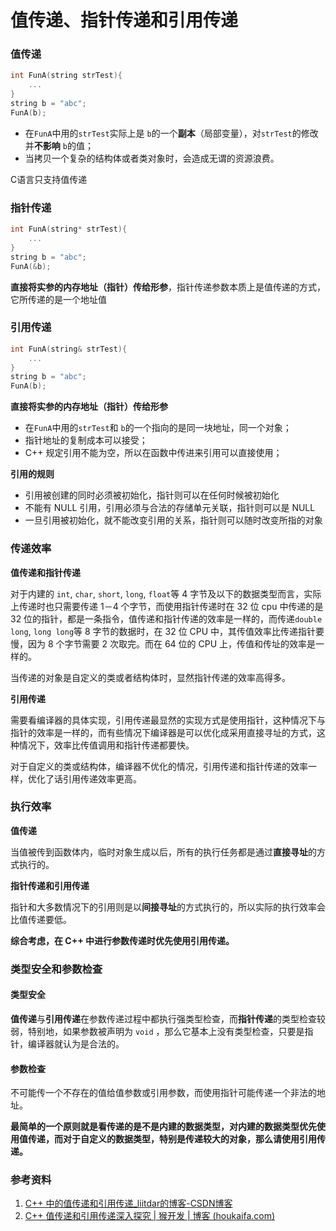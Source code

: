 # 值传递、指针传递和引用传递

### 值传递

```c++
int FunA(string strTest){
    ...
}
string b = "abc";
FunA(b);
```

- 在`FunA`中用的`strTest`实际上是 `b`的一个**副本**（局部变量），对`strTest`的修改并**不影响** `b`的值；
- 当拷贝一个复杂的结构体或者类对象时，会造成无谓的资源浪费。

C语言只支持值传递

### 指针传递

```c++
int FunA(string* strTest){
    ...
}
string b = "abc";
FunA(&b);
```

**直接将实参的内存地址（指针）传给形参**，指针传递参数本质上是值传递的方式，它所传递的是一个地址值

### 引用传递

```c++
int FunA(string& strTest){
    ...
}
string b = "abc";
FunA(b);
```

**直接将实参的内存地址（指针）传给形参**

- 在`FunA`中用的`strTest`和 `b`的一个指向的是同一块地址，同一个对象；
- 指针地址的复制成本可以接受；
-  C++ 规定引用不能为空，所以在函数中传进来引用可以直接使用；

**引用的规则** 

- 引用被创建的同时必须被初始化，指针则可以在任何时候被初始化
- 不能有 NULL 引用，引用必须与合法的存储单元关联，指针则可以是 NULL
- 一旦引用被初始化，就不能改变引用的关系，指针则可以随时改变所指的对象

### 传递效率

**值传递和指针传递**

对于内建的 `int`, `char`, `short`, `long`, `float`等 4 字节及以下的数据类型而言，实际上传递时也只需要传递 1－4 个字节，而使用指针传递时在 32 位 cpu 中传递的是 32 位的指针，都是一条指令，值传递和指针传递的效率是一样的，而传递`double long`, `long long`等 8 字节的数据时，在 32 位 CPU 中，其传值效率比传递指针要慢，因为 8 个字节需要 2 次取完。而在 64 位的 CPU 上，传值和传址的效率是一样的。

当传递的对象是自定义的类或者结构体时，显然指针传递的效率高得多。

**引用传递**

需要看编译器的具体实现，引用传递最显然的实现方式是使用指针，这种情况下与指针的效率是一样的，而有些情况下编译器是可以优化成采用直接寻址的方式，这种情况下，效率比传值调用和指针传递都要快。

对于自定义的类或结构体，编译器不优化的情况，引用传递和指针传递的效率一样，优化了话引用传递效率更高。

### 执行效率

**值传递**

当值被传到函数体内，临时对象生成以后，所有的执行任务都是通过**直接寻址**的方式执行的。

**指针传递和引用传递**

指针和大多数情况下的引用则是以**间接寻址**的方式执行的，所以实际的执行效率会比值传递要低。

**综合考虑，在 C++ 中进行参数传递时优先使用引用传递。**

### 类型安全和参数检查

#### 类型安全

**值传递**与**引用传递**在参数传递过程中都执行强类型检查，而**指针传递**的类型检查较弱，特别地，如果参数被声明为 	`void` ，那么它基本上没有类型检查，只要是指针，编译器就认为是合法的。

#### 参数检查

不可能传一个不存在的值给值参数或引用参数，而使用指针可能传递一个非法的地址。

**最简单的一个原则就是看传递的是不是内建的数据类型，对内建的数据类型优先使用值传递，而对于自定义的数据类型，特别是传递较大的对象，那么请使用引用传递。**

### 参考资料

1. [C++ 中的值传递和引用传递_liitdar的博客-CSDN博客](https://blog.csdn.net/liitdar/article/details/85982561)
2. [C++ 值传递和引用传递深入探究 | 猴开发 | 博客 (houkaifa.com)](https://houkaifa.com/2018/11/08/C-ConveyMode/)

